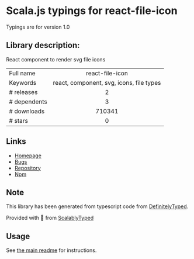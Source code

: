 
# Scala.js typings for react-file-icon

Typings are for version 1.0

## Library description:
React component to render svg file icons

|                    |                 |
| ------------------ | :-------------: |
| Full name          | react-file-icon |
| Keywords           | react, component, svg, icons, file types |
| # releases         | 2 |
| # dependents       | 3 |
| # downloads        | 710341 |
| # stars            | 0 |

## Links
- [Homepage](https://github.com/corygibbons/react-file-icon#readme)
- [Bugs](https://github.com/corygibbons/react-file-icon/issues)
- [Repository](https://github.com/corygibbons/react-file-icon)
- [Npm](https://www.npmjs.com/package/react-file-icon)
    


## Note
This library has been generated from typescript code from [DefinitelyTyped](https://definitelytyped.org).

Provided with :purple_heart: from [ScalablyTyped](https://github.com/oyvindberg/ScalablyTyped)

## Usage
See [the main readme](../../readme.md) for instructions.


